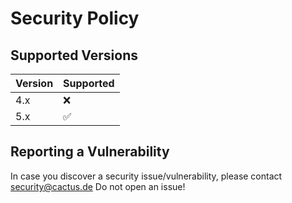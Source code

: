 # Security Policy

## Supported Versions

| Version | Supported          |
| ------- | ------------------ |
| 4.x     | :x:                |
| 5.x     | :white_check_mark: |

## Reporting a Vulnerability

In case you discover a security issue/vulnerability, please contact security@cactus.de
Do not open an issue!
